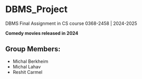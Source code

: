 # DBMS_Project
DBMS Final Assignment in CS course 0368-2458 | 2024-2025

**Comedy movies released in 2024**

## Group Members:
  * Michal Berkheim
  * Michal Lahav
  * Reshit Carmel

